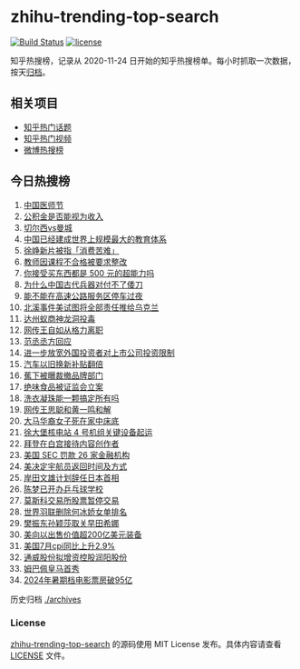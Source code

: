 # zhihu-trending-top-search

[![Build Status](https://github.com/justjavac/zhihu-trending-top-search/workflows/ci/badge.svg?branch=main)](https://github.com/justjavac/zhihu-trending-top-search/actions)
[![license](https://img.shields.io/github/license/justjavac/zhihu-trending-top-search)](https://github.com/justjavac/zhihu-trending-top-search/blob/main/LICENSE)

知乎热搜榜，记录从 2020-11-24 日开始的知乎热搜榜单。每小时抓取一次数据，按天[归档](./archives)。

## 相关项目

- [知乎热门话题](https://github.com/justjavac/zhihu-trending-hot-questions)
- [知乎热门视频](https://github.com/justjavac/zhihu-trending-hot-video)
- [微博热搜榜](https://github.com/justjavac/weibo-trending-hot-search)

## 今日热搜榜

<!-- BEGIN -->
<!-- 最后更新时间 Mon Aug 19 2024 23:12:34 GMT+0800 (China Standard Time) -->

1. [中国医师节](https://www.zhihu.com/search?q=%E4%B8%AD%E5%9B%BD%E5%8C%BB%E5%B8%88%E8%8A%82)
1. [公积金是否能视为收入](https://www.zhihu.com/search?q=%E5%85%AC%E7%A7%AF%E9%87%91%E6%98%AF%E5%90%A6%E8%83%BD%E8%A7%86%E4%B8%BA%E6%94%B6%E5%85%A5)
1. [切尔西vs曼城](https://www.zhihu.com/search?q=%E5%88%87%E5%B0%94%E8%A5%BFvs%E6%9B%BC%E5%9F%8E)
1. [中国已经建成世界上规模最大的教育体系](https://www.zhihu.com/search?q=%E4%B8%AD%E5%9B%BD%E5%B7%B2%E7%BB%8F%E5%BB%BA%E6%88%90%E4%B8%96%E7%95%8C%E4%B8%8A%E8%A7%84%E6%A8%A1%E6%9C%80%E5%A4%A7%E7%9A%84%E6%95%99%E8%82%B2%E4%BD%93%E7%B3%BB)
1. [徐峥新片被指「消费苦难」](https://www.zhihu.com/search?q=%E5%BE%90%E5%B3%A5%E6%96%B0%E7%89%87%E8%A2%AB%E6%8C%87%E3%80%8C%E6%B6%88%E8%B4%B9%E8%8B%A6%E9%9A%BE%E3%80%8D)
1. [教师因课程不合格被要求整改](https://www.zhihu.com/search?q=%E6%95%99%E5%B8%88%E5%9B%A0%E8%AF%BE%E7%A8%8B%E4%B8%8D%E5%90%88%E6%A0%BC%E8%A2%AB%E8%A6%81%E6%B1%82%E6%95%B4%E6%94%B9)
1. [你接受买东西都是 500 元的超能力吗](https://www.zhihu.com/search?q=%E4%BD%A0%E6%8E%A5%E5%8F%97%E4%B9%B0%E4%B8%9C%E8%A5%BF%E9%83%BD%E6%98%AF%20500%20%E5%85%83%E7%9A%84%E8%B6%85%E8%83%BD%E5%8A%9B%E5%90%97)
1. [为什么中国古代兵器对付不了倭刀](https://www.zhihu.com/search?q=%E4%B8%BA%E4%BB%80%E4%B9%88%E4%B8%AD%E5%9B%BD%E5%8F%A4%E4%BB%A3%E5%85%B5%E5%99%A8%E5%AF%B9%E4%BB%98%E4%B8%8D%E4%BA%86%E5%80%AD%E5%88%80)
1. [能不能在高速公路服务区停车过夜](https://www.zhihu.com/search?q=%E8%83%BD%E4%B8%8D%E8%83%BD%E5%9C%A8%E9%AB%98%E9%80%9F%E5%85%AC%E8%B7%AF%E6%9C%8D%E5%8A%A1%E5%8C%BA%E5%81%9C%E8%BD%A6%E8%BF%87%E5%A4%9C)
1. [北溪事件美试图将全部责任推给乌克兰](https://www.zhihu.com/search?q=%E5%8C%97%E6%BA%AA%E4%BA%8B%E4%BB%B6%E7%BE%8E%E8%AF%95%E5%9B%BE%E5%B0%86%E5%85%A8%E9%83%A8%E8%B4%A3%E4%BB%BB%E6%8E%A8%E7%BB%99%E4%B9%8C%E5%85%8B%E5%85%B0)
1. [达州蚁商神龙洞投毒](https://www.zhihu.com/search?q=%E8%BE%BE%E5%B7%9E%E8%9A%81%E5%95%86%E7%A5%9E%E9%BE%99%E6%B4%9E%E6%8A%95%E6%AF%92)
1. [网传王自如从格力离职](https://www.zhihu.com/search?q=%E7%BD%91%E4%BC%A0%E7%8E%8B%E8%87%AA%E5%A6%82%E4%BB%8E%E6%A0%BC%E5%8A%9B%E7%A6%BB%E8%81%8C)
1. [范丞丞方回应](https://www.zhihu.com/search?q=%E8%8C%83%E4%B8%9E%E4%B8%9E%E6%96%B9%E5%9B%9E%E5%BA%94)
1. [进一步放宽外国投资者对上市公司投资限制](https://www.zhihu.com/search?q=%E8%BF%9B%E4%B8%80%E6%AD%A5%E6%94%BE%E5%AE%BD%E5%A4%96%E5%9B%BD%E6%8A%95%E8%B5%84%E8%80%85%E5%AF%B9%E4%B8%8A%E5%B8%82%E5%85%AC%E5%8F%B8%E6%8A%95%E8%B5%84%E9%99%90%E5%88%B6)
1. [汽车以旧换新补贴翻倍](https://www.zhihu.com/search?q=%E6%B1%BD%E8%BD%A6%E4%BB%A5%E6%97%A7%E6%8D%A2%E6%96%B0%E8%A1%A5%E8%B4%B4%E7%BF%BB%E5%80%8D)
1. [蕉下被曝裁撤品牌部门](https://www.zhihu.com/search?q=%E8%95%89%E4%B8%8B%E8%A2%AB%E6%9B%9D%E8%A3%81%E6%92%A4%E5%93%81%E7%89%8C%E9%83%A8%E9%97%A8)
1. [绝味食品被证监会立案](https://www.zhihu.com/search?q=%E7%BB%9D%E5%91%B3%E9%A3%9F%E5%93%81%E8%A2%AB%E8%AF%81%E7%9B%91%E4%BC%9A%E7%AB%8B%E6%A1%88)
1. [洗衣凝珠能一颗搞定所有吗](https://www.zhihu.com/search?q=%E6%B4%97%E8%A1%A3%E5%87%9D%E7%8F%A0%E8%83%BD%E4%B8%80%E9%A2%97%E6%90%9E%E5%AE%9A%E6%89%80%E6%9C%89%E5%90%97)
1. [网传王思聪和黄一鸣和解](https://www.zhihu.com/search?q=%E7%BD%91%E4%BC%A0%E7%8E%8B%E6%80%9D%E8%81%AA%E5%92%8C%E9%BB%84%E4%B8%80%E9%B8%A3%E5%92%8C%E8%A7%A3)
1. [大马华裔女子死在家中床底](https://www.zhihu.com/search?q=%E5%A4%A7%E9%A9%AC%E5%8D%8E%E8%A3%94%E5%A5%B3%E5%AD%90%E6%AD%BB%E5%9C%A8%E5%AE%B6%E4%B8%AD%E5%BA%8A%E5%BA%95)
1. [徐大堡核电站 4 号机组关键设备起运](https://www.zhihu.com/search?q=%E5%BE%90%E5%A4%A7%E5%A0%A1%E6%A0%B8%E7%94%B5%E7%AB%99%204%20%E5%8F%B7%E6%9C%BA%E7%BB%84%E5%85%B3%E9%94%AE%E8%AE%BE%E5%A4%87%E8%B5%B7%E8%BF%90)
1. [拜登在白宫接待内容创作者](https://www.zhihu.com/search?q=%E6%8B%9C%E7%99%BB%E5%9C%A8%E7%99%BD%E5%AE%AB%E6%8E%A5%E5%BE%85%E5%86%85%E5%AE%B9%E5%88%9B%E4%BD%9C%E8%80%85)
1. [美国 SEC 罚款 26 家金融机构](https://www.zhihu.com/search?q=%E7%BE%8E%E5%9B%BD%20SEC%20%E7%BD%9A%E6%AC%BE%2026%20%E5%AE%B6%E9%87%91%E8%9E%8D%E6%9C%BA%E6%9E%84)
1. [美决定宇航员返回时间及方式](https://www.zhihu.com/search?q=%E7%BE%8E%E5%86%B3%E5%AE%9A%E5%AE%87%E8%88%AA%E5%91%98%E8%BF%94%E5%9B%9E%E6%97%B6%E9%97%B4%E5%8F%8A%E6%96%B9%E5%BC%8F)
1. [岸田文雄计划辞任日本首相](https://www.zhihu.com/search?q=%E5%B2%B8%E7%94%B0%E6%96%87%E9%9B%84%E8%AE%A1%E5%88%92%E8%BE%9E%E4%BB%BB%E6%97%A5%E6%9C%AC%E9%A6%96%E7%9B%B8)
1. [陈梦已开办乒乓球学校](https://www.zhihu.com/search?q=%E9%99%88%E6%A2%A6%E5%B7%B2%E5%BC%80%E5%8A%9E%E4%B9%92%E4%B9%93%E7%90%83%E5%AD%A6%E6%A0%A1)
1. [莫斯科交易所股票暂停交易](https://www.zhihu.com/search?q=%E8%8E%AB%E6%96%AF%E7%A7%91%E4%BA%A4%E6%98%93%E6%89%80%E8%82%A1%E7%A5%A8%E6%9A%82%E5%81%9C%E4%BA%A4%E6%98%93)
1. [世界羽联删除何冰娇女单排名](https://www.zhihu.com/search?q=%E4%B8%96%E7%95%8C%E7%BE%BD%E8%81%94%E5%88%A0%E9%99%A4%E4%BD%95%E5%86%B0%E5%A8%87%E5%A5%B3%E5%8D%95%E6%8E%92%E5%90%8D)
1. [樊振东孙颖莎取关早田希娜](https://www.zhihu.com/search?q=%E6%A8%8A%E6%8C%AF%E4%B8%9C%E5%AD%99%E9%A2%96%E8%8E%8E%E5%8F%96%E5%85%B3%E6%97%A9%E7%94%B0%E5%B8%8C%E5%A8%9C)
1. [美向以出售价值超200亿美元装备](https://www.zhihu.com/search?q=%E7%BE%8E%E5%90%91%E4%BB%A5%E5%87%BA%E5%94%AE%E4%BB%B7%E5%80%BC%E8%B6%85200%E4%BA%BF%E7%BE%8E%E5%85%83%E8%A3%85%E5%A4%87)
1. [美国7月cpi同比上升2.9%](https://www.zhihu.com/search?q=%E7%BE%8E%E5%9B%BD7%E6%9C%88cpi%E5%90%8C%E6%AF%94%E4%B8%8A%E5%8D%872.9%25)
1. [通威股份拟增资控股润阳股份](https://www.zhihu.com/search?q=%E9%80%9A%E5%A8%81%E8%82%A1%E4%BB%BD%E6%8B%9F%E5%A2%9E%E8%B5%84%E6%8E%A7%E8%82%A1%E6%B6%A6%E9%98%B3%E8%82%A1%E4%BB%BD)
1. [姆巴佩皇马首秀](https://www.zhihu.com/search?q=%E5%A7%86%E5%B7%B4%E4%BD%A9%E7%9A%87%E9%A9%AC%E9%A6%96%E7%A7%80)
1. [2024年暑期档电影票房破95亿](https://www.zhihu.com/search?q=2024%E5%B9%B4%E6%9A%91%E6%9C%9F%E6%A1%A3%E7%94%B5%E5%BD%B1%E7%A5%A8%E6%88%BF%E7%A0%B495%E4%BA%BF)

<!-- END -->

历史归档 [./archives](./archives)

### License

[zhihu-trending-top-search](https://github.com/justjavac/zhihu-trending-top-search) 的源码使用 MIT License
发布。具体内容请查看 [LICENSE](./LICENSE) 文件。

